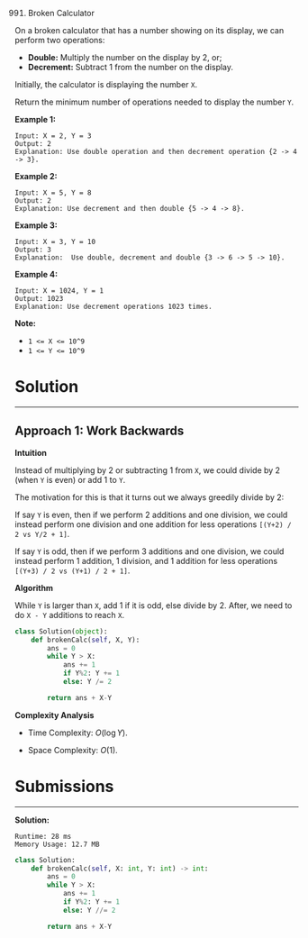 991. Broken Calculator

On a broken calculator that has a number showing on its display, we can perform two operations:

* **Double:** Multiply the number on the display by 2, or;
* **Decrement:** Subtract 1 from the number on the display.

Initially, the calculator is displaying the number `X`.

Return the minimum number of operations needed to display the number `Y`.

 

**Example 1:**
```
Input: X = 2, Y = 3
Output: 2
Explanation: Use double operation and then decrement operation {2 -> 4 -> 3}.
```

**Example 2:**
```
Input: X = 5, Y = 8
Output: 2
Explanation: Use decrement and then double {5 -> 4 -> 8}.
```

**Example 3:**
```
Input: X = 3, Y = 10
Output: 3
Explanation:  Use double, decrement and double {3 -> 6 -> 5 -> 10}.
```

**Example 4:**
```
Input: X = 1024, Y = 1
Output: 1023
Explanation: Use decrement operations 1023 times.
```

**Note:**

* `1 <= X <= 10^9`
* `1 <= Y <= 10^9`

# Solution
---
## Approach 1: Work Backwards
**Intuition**

Instead of multiplying by 2 or subtracting 1 from `X`, we could divide by 2 (when `Y` is even) or add 1 to `Y`.

The motivation for this is that it turns out we always greedily divide by 2:

If say `Y` is even, then if we perform 2 additions and one division, we could instead perform one division and one addition for less operations `[(Y+2) / 2 vs Y/2 + 1]`.

If say `Y` is odd, then if we perform 3 additions and one division, we could instead perform 1 addition, 1 division, and 1 addition for less operations `[(Y+3) / 2 vs (Y+1) / 2 + 1]`.

**Algorithm**

While `Y` is larger than `X`, add 1 if it is odd, else divide by 2. After, we need to do `X - Y` additions to reach `X`.

```python
class Solution(object):
    def brokenCalc(self, X, Y):
        ans = 0
        while Y > X:
            ans += 1
            if Y%2: Y += 1
            else: Y /= 2

        return ans + X-Y
```

**Complexity Analysis**

* Time Complexity: $O(\log Y)$.

* Space Complexity: $O(1)$.

# Submissions
---
**Solution:**
```
Runtime: 28 ms
Memory Usage: 12.7 MB
```
```python
class Solution:
    def brokenCalc(self, X: int, Y: int) -> int:
        ans = 0
        while Y > X:
            ans += 1
            if Y%2: Y += 1
            else: Y //= 2

        return ans + X-Y
```